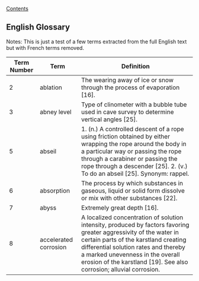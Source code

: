 [Contents](Contents.md)

## English Glossary

Notes: This is just a test of a few terms extracted from the full English text
but with French terms removed.

| Term Number | Term | Definition |
| ----------- | ---- | ---------- |
| 2 | ablation | The wearing away of ice or snow through the process of evaporation [16].  |
| 3 | abney level | Type of clinometer with a bubble tube used in cave survey to determine vertical angles [25].  |
| 5 | abseil | 1. (n.) A controlled descent of a rope using friction obtained by either wrapping the rope around the body in a particular way or passing the rope through a carabiner or passing the rope through a descender [25].  2. (v.) To do an abseil [25].  Synonym: rappel. |
| 6 | absorption | The process by which substances in gaseous, liquid or solid form dissolve or mix with other substances [22]. |
| 7 | abyss | Extremely great depth [16].  |
| 8 | accelerated corrosion | A localized concentration of solution intensity, produced by factors favoring greater aggressivity of the water in certain parts of the karstland creating differential solution rates and thereby a marked unevenness in the overall erosion of the karstland [19]. See also corrosion; alluvial corrosion. |


